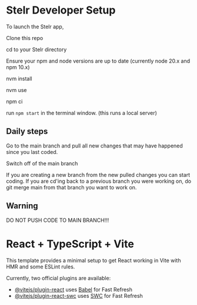 # Stelr Developer Setup

To launch the Stelr app,

Clone this repo

cd to your Stelr directory

Ensure your npm and node versions are up to date (currently node 20.x and npm 10.x)

nvm install

nvm use

npm ci

run `npm start` in the terminal window. (this runs a local server)

## Daily steps

Go to the main branch and pull all new changes that may have happened since you last coded.

Switch off of the main branch

If you are creating a new branch from the new pulled changes you can start coding.
If you are cd'ing back to a previous branch you were working on, do git merge main from that branch you want to work on.

## Warning

DO NOT PUSH CODE TO MAIN BRANCH!!!


# React + TypeScript + Vite

This template provides a minimal setup to get React working in Vite with HMR and some ESLint rules.

Currently, two official plugins are available:

- [@vitejs/plugin-react](https://github.com/vitejs/vite-plugin-react/blob/main/packages/plugin-react/README.md) uses [Babel](https://babeljs.io/) for Fast Refresh
- [@vitejs/plugin-react-swc](https://github.com/vitejs/vite-plugin-react-swc) uses [SWC](https://swc.rs/) for Fast Refresh
